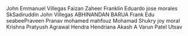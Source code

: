 John Emmanuel Villegas
Faizan Zaheer
Franklin Eduardo
jose morales
SkSadiruddin
John Villegas
ABHINANDAN BARUA
Frank Edu
seabeePraveen
Pranav
mohamed mahfouz
Mohamad Shukry
joy moral
Krishna
Pratyush Agrawal
Hendra Hendriana
Akash A
Varun Patel
Utsav
